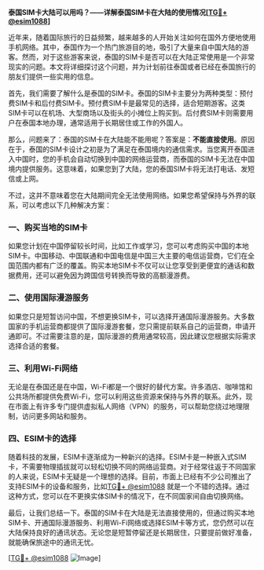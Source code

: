 **泰国SIM卡大陆可以用吗？——详解泰国SIM卡在大陆的使用情况[[TG💪+ @esim1088](https://t.me/s/esim1088)]**

近年来，随着国际旅行的日益频繁，越来越多的人开始关注如何在国外方便地使用手机网络。其中，泰国作为一个热门旅游目的地，吸引了大量来自中国大陆的游客。然而，对于这些游客来说，泰国的SIM卡是否可以在大陆正常使用是一个非常现实的问题。本文将详细探讨这个问题，并为计划前往泰国或者已经在泰国旅行的朋友们提供一些实用的信息。

首先，我们需要了解什么是泰国的SIM卡。泰国的SIM卡主要分为两种类型：预付费SIM卡和后付费SIM卡。预付费SIM卡是最常见的选择，适合短期游客。这类SIM卡可以在机场、大型商场以及街头的小摊位上购买到。后付费SIM卡则需要用户在泰国本地办理，通常适用于长期居住或工作的外国人。

那么，问题来了：泰国的SIM卡在大陆能不能用呢？答案是：**不能直接使用**。原因在于，泰国的SIM卡设计之初是为了满足在泰国境内的通信需求。当您离开泰国进入中国时，您的手机会自动切换到中国的网络运营商，而泰国的SIM卡无法在中国境内提供服务。这意味着，如果您到了大陆，您的泰国SIM卡将无法打电话、发短信或上网。

不过，这并不意味着您在大陆期间完全无法使用网络。如果您希望保持与外界的联系，可以考虑以下几种解决方案：

### 一、购买当地的SIM卡

如果您计划在中国停留较长时间，比如工作或学习，您可以考虑购买中国的本地SIM卡。中国移动、中国联通和中国电信是中国三大主要的电信运营商，它们在全国范围内都有广泛的覆盖。购买本地SIM卡不仅可以让您享受到更便宜的通话和数据费用，还可以避免因为跨国信号转换而导致的高额漫游费。

### 二、使用国际漫游服务

如果您只是短暂访问中国，不想更换SIM卡，可以选择开通国际漫游服务。大多数国家的手机运营商都提供了国际漫游套餐，您只需提前联系自己的运营商，申请开通即可。不过需要注意的是，国际漫游的费用通常较高，因此建议您根据实际需求选择合适的套餐。

### 三、利用Wi-Fi网络

无论是在泰国还是在中国，Wi-Fi都是一个很好的替代方案。许多酒店、咖啡馆和公共场所都提供免费Wi-Fi，您可以利用这些资源来保持与外界的联系。此外，现在市面上有许多专门提供虚拟私人网络（VPN）的服务，可以帮助您绕过地理限制，访问更多网站和服务。

### 四、ESIM卡的选择

随着科技的发展，ESIM卡逐渐成为一种新兴的选择。ESIM卡是一种嵌入式SIM卡，不需要物理插拔就可以轻松切换不同的网络运营商。对于经常往返于不同国家的人来说，ESIM卡无疑是一个理想的选择。目前，市面上已经有不少公司推出了支持ESIM卡的设备和服务，比如[TG💪+ @esim1088](https://t.me/s/esim1088) 就是一个不错的选择。通过这种方式，您可以在不更换实体SIM卡的情况下，在不同国家间自由切换网络。

最后，让我们总结一下。泰国的SIM卡在大陆是无法直接使用的，但通过购买本地SIM卡、开通国际漫游服务、利用Wi-Fi网络或选择ESIM卡等方式，您仍然可以在大陆保持良好的通讯状态。无论您是短暂停留还是长期居住，只要提前做好准备，就能确保旅途中的通讯无忧。

[[TG💪+ @esim1088](https://t.me/s/esim1088) ![Image](https://i.postimg.cc/4NQfJmqS/Snipaste-2025-05-13-00-14-12.png)]